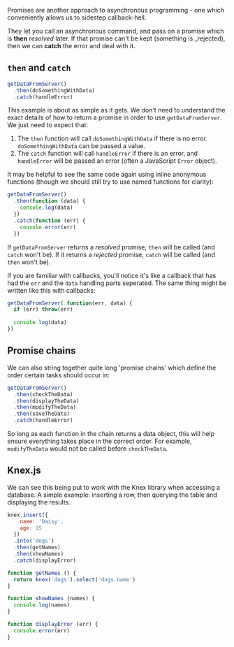 Promises are another approach to asynchronous programming - one which conveniently allows us to sidestep callback-hell.

They let you call an asynchronous command, and pass on a promise which is **then** _resolved_ later.
If that promise can't be kept (something is _rejected), then we can **catch** the error and deal with it.

## `then` and `catch`

```js
getDataFromServer()
  .then(doSomethingWithData)
  .catch(handleError)
```
This example is about as simple as it gets. We don't need to understand the exact details of how to return a promise in order to use `getDataFromServer`. We just need to expect that:

1. The `then` function will call `doSomethingWithData` if there is no error. `doSomethingWithData` can be passed a value.
2. The `catch` function will call `handleError` if there is an error, and `handleError` will be passed an error (often a JavaScript `Error` object).

It may be helpful to see the same code again using inline anonymous functions (though we should still try to use named functions for clarity):
```js
getDataFromServer()
  .then(function (data) {
    console.log(data)
  })
  .catch(function (err) {
    console.error(err)
  })
```
If `getDataFromServer` returns a _resolved_ promise, `then` will be called (and `catch` won't be). If it returns a _rejected_ promise, `catch` will be called (and `then` won't be).

If you are familiar with callbacks, you'll notice it's like a callback that has had the `err` and the `data` handling parts seperated.
The same thing might be written like this with callbacks: 

```js
getDataFromServer( function(err, data) {
  if (err) throw(err)
  
  console.log(data)
})
```

## Promise chains

We can also string together quite long 'promise chains' which define the order certain tasks should occur in:

```js
getDataFromServer()
  .then(checkTheData)
  .then(displayTheData)
  .then(modifyTheData)
  .then(saveTheData)
  .catch(handleError)
```
So long as each function in the chain returns a data object, this will help ensure everything takes place in the correct order. For example, `modifyTheData` would not be called before `checkTheData`.

## Knex.js

We can see this being put to work with the Knex library when accessing a database. A simple example: inserting a row, then querying the table and displaying the results.
```js
knex.insert({
    name: 'Daisy',
    age: 15
  })
  .into('dogs')
  .then(getNames)
  .then(showNames)
  .catch(displayError)

function getNames () {
  return knex('dogs').select('dogs.name')
}

function showNames (names) {
  console.log(names)
}

function displayError (err) {
  console.error(err)
}
```
